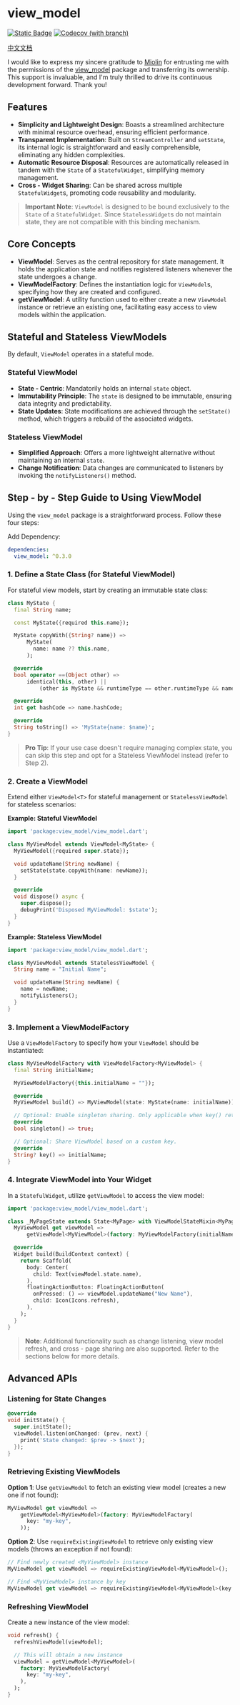 # view_model
[![Static Badge](https://img.shields.io/badge/pub-0.3.0-brightgreen)](https://pub.dev/packages/view_model) [![Codecov (with branch)](https://img.shields.io/codecov/c/github/lwj1994/flutter_view_model/main)](https://app.codecov.io/gh/lwj1994/flutter_view_model/tree/main)

[中文文档](README_ZH.md)

I would like to express my sincere gratitude to [Miolin](https://github.com/Miolin) for entrusting
me with the permissions of the [view_model](https://pub.dev/packages/view_model) package and
transferring its ownership. This support is invaluable, and I'm truly thrilled to drive its
continuous development forward. Thank you!

## Features

- **Simplicity and Lightweight Design**: Boasts a streamlined architecture with minimal resource
  overhead, ensuring efficient performance.
- **Transparent Implementation**: Built on `StreamController` and `setState`, its internal logic is
  straightforward and easily comprehensible, eliminating any hidden complexities.
- **Automatic Resource Disposal**: Resources are automatically released in tandem with the `State`
  of a `StatefulWidget`, simplifying memory management.
- **Cross - Widget Sharing**: Can be shared across multiple `StatefulWidget`s, promoting code
  reusability and modularity.

> **Important Note**: `ViewModel` is designed to be bound exclusively to the `State` of a
`StatefulWidget`. Since `StatelessWidget`s do not maintain state, they are not compatible with this
> binding mechanism.

## Core Concepts

- **ViewModel**: Serves as the central repository for state management. It holds the application
  state and notifies registered listeners whenever the state undergoes a change.
- **ViewModelFactory**: Defines the instantiation logic for `ViewModel`s, specifying how they are
  created and configured.
- **getViewModel**: A utility function used to either create a new `ViewModel` instance or retrieve
  an existing one, facilitating easy access to view models within the application.

## Stateful and Stateless ViewModels

By default, `ViewModel` operates in a stateful mode.

### Stateful ViewModel

- **State - Centric**: Mandatorily holds an internal `state` object.
- **Immutability Principle**: The `state` is designed to be immutable, ensuring data integrity and
  predictability.
- **State Updates**: State modifications are achieved through the `setState()` method, which
  triggers a rebuild of the associated widgets.

### Stateless ViewModel

- **Simplified Approach**: Offers a more lightweight alternative without maintaining an internal
  `state`.
- **Change Notification**: Data changes are communicated to listeners by invoking the
  `notifyListeners()` method.

## Step - by - Step Guide to Using ViewModel

Using the `view_model` package is a straightforward process. Follow these four steps:

Add Dependency:
```yaml
dependencies:
  view_model: ^0.3.0
```

### 1. Define a State Class (for Stateful ViewModel)

For stateful view models, start by creating an immutable state class:

```dart
class MyState {
  final String name;

  const MyState({required this.name});

  MyState copyWith({String? name}) =>
      MyState(
        name: name ?? this.name,
      );

  @override
  bool operator ==(Object other) =>
      identical(this, other) ||
          (other is MyState && runtimeType == other.runtimeType && name == other.name);

  @override
  int get hashCode => name.hashCode;

  @override
  String toString() => 'MyState{name: $name}';
}
```

> **Pro Tip**: If your use case doesn't require managing complex state, you can skip this step and
> opt for a Stateless ViewModel instead (refer to Step 2).

### 2. Create a ViewModel

Extend either `ViewModel<T>` for stateful management or `StatelessViewModel` for stateless
scenarios:

**Example: Stateful ViewModel**

```dart
import 'package:view_model/view_model.dart';

class MyViewModel extends ViewModel<MyState> {
  MyViewModel({required super.state});

  void updateName(String newName) {
    setState(state.copyWith(name: newName));
  }

  @override
  void dispose() async {
    super.dispose();
    debugPrint('Disposed MyViewModel: $state');
  }
}
```

**Example: Stateless ViewModel**

```dart
import 'package:view_model/view_model.dart';

class MyViewModel extends StatelessViewModel {
  String name = "Initial Name";

  void updateName(String newName) {
    name = newName;
    notifyListeners();
  }
}
```

### 3. Implement a ViewModelFactory

Use a `ViewModelFactory` to specify how your `ViewModel` should be instantiated:

```dart
class MyViewModelFactory with ViewModelFactory<MyViewModel> {
  final String initialName;

  MyViewModelFactory({this.initialName = ""});

  @override
  MyViewModel build() => MyViewModel(state: MyState(name: initialName));

  // Optional: Enable singleton sharing. Only applicable when key() returns null.
  @override
  bool singleton() => true;

  // Optional: Share ViewModel based on a custom key.
  @override
  String? key() => initialName;
}
```

### 4. Integrate ViewModel into Your Widget

In a `StatefulWidget`, utilize `getViewModel` to access the view model:

```dart
import 'package:view_model/view_model.dart';

class _MyPageState extends State<MyPage> with ViewModelStateMixin<MyPage> {
  MyViewModel get viewModel =>
      getViewModel<MyViewModel>(factory: MyViewModelFactory(initialName: "Hello"));

  @override
  Widget build(BuildContext context) {
    return Scaffold(
      body: Center(
        child: Text(viewModel.state.name),
      ),
      floatingActionButton: FloatingActionButton(
        onPressed: () => viewModel.updateName("New Name"),
        child: Icon(Icons.refresh),
      ),
    );
  }
}
```

> **Note**: Additional functionality such as change listening, view model refresh, and cross - page
> sharing are also supported. Refer to the sections below for more details.

## Advanced APIs

### Listening for State Changes

```dart
@override
void initState() {
  super.initState();
  viewModel.listen(onChanged: (prev, next) {
    print('State changed: $prev -> $next');
  });
}
```

### Retrieving Existing ViewModels

**Option 1**: Use `getViewModel` to fetch an existing view model (creates a new one if not found):

```dart
MyViewModel get viewModel =>
    getViewModel<MyViewModel>(factory: MyViewModelFactory(
      key: "my-key",
    ));
```

**Option 2**: Use `requireExistingViewModel` to retrieve only existing view models (throws an
exception if not found):

```dart
// Find newly created <MyViewModel> instance
MyViewModel get viewModel => requireExistingViewModel<MyViewModel>();

// Find <MyViewModel> instance by key
MyViewModel get viewModel => requireExistingViewModel<MyViewModel>(key: "my-key");
```

### Refreshing ViewModel

Create a new instance of the view model:

```dart
void refresh() {
  refreshViewModel(viewModel);

  // This will obtain a new instance
  viewModel = getViewModel<MyViewModel>(
    factory: MyViewModelFactory(
      key: "my-key",
    ),
  );
}
``` 